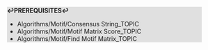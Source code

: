 <div style="margin:2em; background-color: #e0e0e0;">

<strong>↩PREREQUISITES↩</strong>

 * Algorithms/Motif/Consensus String_TOPIC
 * Algorithms/Motif/Motif Matrix Score_TOPIC
 * Algorithms/Motif/Find Motif Matrix_TOPIC

</div>

